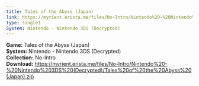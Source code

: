 ```yaml
---
title: Tales of the Abyss (Japan)
link: https://myrient.erista.me/files/No-Intro/Nintendo%20-%20Nintendo%203DS%20(Decrypted)/Tales%20of%20the%20Abyss%20(Japan).zip
type: single1
System: Nintendo - Nintendo 3DS (Decrypted)
---
```

<b>Game:</b> Tales of the Abyss (Japan)<br>
<b>System:</b> Nintendo - Nintendo 3DS (Decrypted)<br>
<b>Collection:</b> No-Intro<br>
<b>Download:</b> https://myrient.erista.me/files/No-Intro/Nintendo%20-%20Nintendo%203DS%20(Decrypted)/Tales%20of%20the%20Abyss%20(Japan).zip